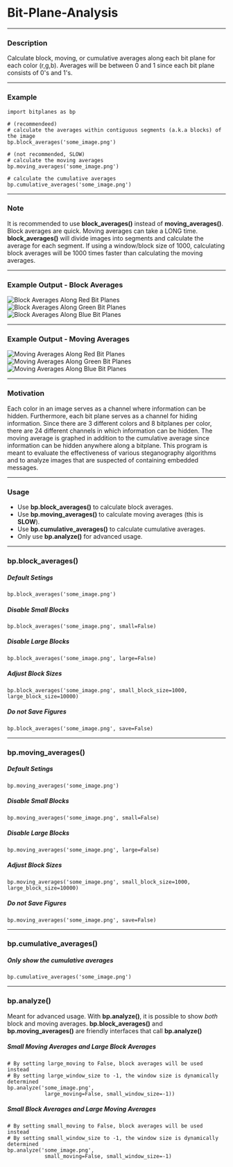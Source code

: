 # Bit-Plane-Analysis
---
### Description
Calculate block, moving, or cumulative averages along each bit plane for each color (r,g,b). Averages will be between 0 and 1 since each bit plane consists of 0's and 1's. 

---
### Example
```
import bitplanes as bp

# (recommendeed)
# calculate the averages within contiguous segments (a.k.a blocks) of the image
bp.block_averages('some_image.png')

# (not recommended, SLOW)
# calculate the moving averages
bp.moving_averages('some_image.png')

# calculate the cumulative averages
bp.cumulative_averages('some_image.png')
```

---
### Note
It is recommended to use __block_averages()__ instead of __moving_averages()__. Block averages are quick. Moving averages can take a LONG time.  __block_averages()__ will divide images into segments and calculate the average for each segment. If using a window/block size of 1000, calculating block averages will be 1000 times faster than calculating the moving averages. 

---
### Example Output - Block Averages
![Block Averages Along Red Bit Planes](https://github.com/CoderTypist/Bit-Plane-Analysis/blob/main/figures/results_pikachu_red_51840_259200_cumulative.png)
![Block Averages Along Green Bit Planes](https://github.com/CoderTypist/Bit-Plane-Analysis/blob/main/figures/results_pikachu_green_51840_259200_cumulative.png)
![Block Averages Along Blue Bit Planes](https://github.com/CoderTypist/Bit-Plane-Analysis/blob/main/figures/results_pikachu_blue_51840_259200_cumulative.png)

---
### Example Output - Moving Averages
![Moving Averages Along Red Bit Planes](https://github.com/CoderTypist/Bit-Plane-Analysis/blob/main/figures/results_pikachu_red_100_1000_cumulative.png)
![Moving Averages Along Green Bit Planes](https://github.com/CoderTypist/Bit-Plane-Analysis/blob/main/figures/results_pikachu_green_100_1000_cumulative.png)
![Moving Averages Along Blue Bit Planes](https://github.com/CoderTypist/Bit-Plane-Analysis/blob/main/figures//results_pikachu_blue_100_1000_cumulative.png)

---
### Motivation
Each color in an image serves as a channel where information can be hidden. Furthermore, each bit plane serves as a channel for hiding information. Since there are 3 different colors and 8 bitplanes per color, there are 24 different channels in which information can be hidden. The moving average is graphed in addition to the cumulative average since information can be hidden anywhere along a bitplane. This program is meant to evaluate the effectiveness of various steganography algorithms and to analyze images that are suspected of containing embedded messages. 

---
### Usage
* Use __bp.block_averages()__ to calculate block averages.
* Use __bp.moving_averages()__ to calculate moving averages (this is __SLOW__).
* Use __bp.cumulative_averages()__ to calculate cumulative averages.
* Only use __bp.analyze()__ for advanced usage.

---
### __bp.block_averages()__
##### Default Setings
```
bp.block_averages('some_image.png')
```
##### Disable Small Blocks
```
bp.block_averages('some_image.png', small=False)
```
##### Disable Large Blocks
```
bp.block_averages('some_image.png', large=False)
```
##### Adjust Block Sizes
```
bp.block_averages('some_image.png', small_block_size=1000, large_block_size=10000)
```
##### Do not Save Figures
```
bp.block_averages('some_image.png', save=False)
```

---
### bp.moving_averages()
##### Default Setings
```
bp.moving_averages('some_image.png')
```
##### Disable Small Blocks
```
bp.moving_averages('some_image.png', small=False)
```
##### Disable Large Blocks
```
bp.moving_averages('some_image.png', large=False)
```
##### Adjust Block Sizes
```
bp.moving_averages('some_image.png', small_block_size=1000, large_block_size=10000)
```
##### Do not Save Figures
```
bp.moving_averages('some_image.png', save=False)
```
---
### bp.cumulative_averages()
##### Only show the cumulative averages
```
bp.cumulative_averages('some_image.png')
```

---
### bp.analyze()
Meant for advanced usage. With __bp.analyze()__, it is possible to show _both_ block and moving averages. __bp.block_averages()__ and __bp.moving_averages()__ are friendly interfaces that call __bp.analyze()__

##### Small Moving Averages and Large Block Averages
```
# By setting large_moving to False, block averages will be used instead
# By setting large_window_size to -1, the window size is dynamically determined
bp.analyze('some_image.png',
            large_moving=False, small_window_size=-1))
```
##### Small Block Averages and Large Moving Averages
```
# By setting small_moving to False, block averages will be used instead
# By setting small_window_size to -1, the window size is dynamically determined
bp.analyze('some_image.png',
            small_moving=False, small_window_size=-1)
```
